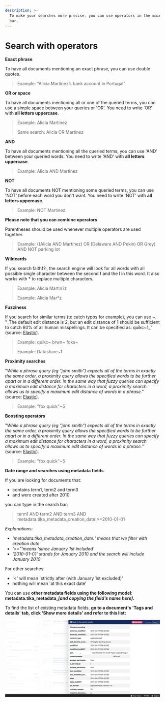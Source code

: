 ```yaml
---
description: >-
  To make your searches more precise, you can use operators in the main search
  bar.
---
```


# Search with operators

**Exact phrase**

To have all documents mentioning an exact phrase, you can use double quotes.

> Example: “Alicia Martinez’s bank account in Portugal”



**OR or space**

To have all documents mentioning all or one of the queried terms, you can use a simple space between your queries or 'OR'. You need to write 'OR' with **all letters uppercase**.

> Example: Alicia Martinez
>
> Same search: Alicia OR Martinez



**AND**

To have all documents mentioning all the queried terms, you can use 'AND' between your queried words. You need to write 'AND' with **all letters uppercase**.

> Example: Alicia AND Martinez



**NOT**

To have all documents NOT mentioning some queried terms, you can use 'NOT' before each word you don't want. You need to write 'NOT' with **all letters uppercase**.

> Example: NOT Martinez



**Please note that you can combine operators**

Parentheses should be used whenever multiple operators are used together. 

> Example: \(\(Alicia AND Martinez\) OR \(Delaware AND Pekin\) OR Grey\) AND NOT parking lot



**Wildcards**

If you search faithf?l, the search engine will look for all words with all possible single character between the second f and the l in this word. It also works with \* to replace multiple characters.

> Example: Alicia Martin?z
>
> Example: Alicia Mar\*z



**Fuzziness**

If you search for similar terms \(to catch typos for example\), you can use ~. "_The default edit distance is 2, but an edit distance of 1 should be sufficient to catch 80% of all human misspellings. It can be specified as: quikc~1_" \(source: [Elastic](https://www.elastic.co/guide/en/elasticsearch/reference/7.0/query-dsl-query-string-query.html#_fuzziness)\).

> Example: quikc~ brwn~ foks~
>
> Example: Datashare~1



**Proximity searches**

"_While a phrase query \(eg "john smith"\) expects all of the terms in exactly the same order, a proximity query allows the specified words to be further apart or in a different order. In the same way that fuzzy queries can specify a maximum edit distance for characters in a word, a proximity search allows us to specify a maximum edit distance of words in a phrase._" \(source: [Elastic](https://www.elastic.co/guide/en/elasticsearch/reference/7.0/query-dsl-query-string-query.html#_fuzziness)\).

> Example: "fox quick"~5



**Boosting operators**

"_While a phrase query \(eg "john smith"\) expects all of the terms in exactly the same order, a proximity query allows the specified words to be further apart or in a different order. In the same way that fuzzy queries can specify a maximum edit distance for characters in a word, a proximity search allows us to specify a maximum edit distance of words in a phrase._" \(source: [Elastic](https://www.elastic.co/guide/en/elasticsearch/reference/7.0/query-dsl-query-string-query.html#_fuzziness)\).

> Example: "fox quick"~5



**Date range and searches using metadata fields**

If you are looking for documents that:

*  contains term1, term2 and term3
*  and were created after 2010

you can type in the search bar:

> term1 AND term2 AND term3 AND metadata.tika\_metadata\_creation\_date:&gt;=2010-01-01

_Explanations:_

* _'metadata.tika\_metadata\_creation\_date:' means that we filter with creation date_
* _'&gt;="'means 'since January 1st included'_
* _'2010-01-01' stands for January 2010 and the search will include January 2010_

For other searches:

* '&lt;' will mean 'strictly after \(with January 1st excluded\)'
* nothing will mean 'at this exact date'

You can use **other metadata fields using the following model: metadata.tika\_metadata\_**_**\[and copying the field's name here\]**_**.** 

To find the list of existing metadata fields, **go to a document's 'Tags and details' tab, click 'Show more details' and refer to this list:**

![](../.gitbook/assets/screenshot-2019-07-05-at-14.52.36.png)

